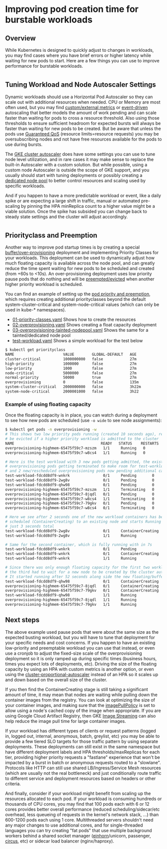 # Improving pod creation time for burstable workloads

## Overview

While Kubernetes is designed to quickly adjust to changes in workloads, you may find cases where you have brief errors or higher latency while waiting for new pods to start. Here are a few things you can use to improve performance for burstable workloads.

#
## Tuning Workload and Node Autoscaler Settings

Dynamic workloads should use a Horizontal Pod Autoscaler so they can scale out with additional resources when needed. CPU or Memory are most often used, but you may find [custom/external metrics](https://cloud.google.com/kubernetes-engine/docs/concepts/custom-and-external-metrics) or [event-driven](https://keda.sh/) autoscaling that better models the amount of work pending and can scale faster than waiting for pods to cross a resource threshold. Also using those thresholds to ensure sufficient headroom for expected bursts will always be faster than waiting for new pods to be created. But be aware that unless the pods use [Guaranteed QoS](https://www.replex.io/blog/everything-you-need-to-know-about-kubernetes-quality-of-service-qos-classes) (resource limits=resource requests) you may be oversubscribing nodes and not have free resources available for the pods to use during bursts.

The [GKE cluster autoscaler](https://cloud.google.com/kubernetes-engine/docs/concepts/cluster-autoscaler) does have some settings you can use to tune node level utilization, and in rare cases it may make sense to replace the built-in Autoscaler with a custom solution. But while possible, using a custom node Autoscaler is outside the scope of GKE support, and you usually should start with tuning deployments or possibly creating a [dedicated node pool](https://cloud.google.com/kubernetes-engine/docs/how-to/node-taints#creating_a_node_pool_with_node_taints) to better control resources and scaling used by specific workloads.

And if you happen to have a more predictable workload or event, like a daily spike or are expecting a large shift in traffic, manual or automated pre-scaling by pinning the HPA minReplica count to a higher value might be a viable solution. Once the spike has subsided you can change back to steady state settings and the cluster will adjust accordingly.

#
## Priorityclass and Preemption

Another way to improve pod startup times is by creating a special [buffer/over-provisioning](https://cloud.google.com/solutions/best-practices-for-running-cost-effective-kubernetes-applications-on-gke#autoscaler_and_over-provisioning) deployment and implementing Priority Classes for your workloads. This deployment can be used to dynamically adjust how much floating capacity is available across the node pool, and can greatly reduce the time spent waiting for new pods to be scheduled and created (from +60s to <10s). An over-provisioning deployment uses low priority pause pods that do nothing and will be [preempted/evicted](https://kubernetes.io/docs/concepts/configuration/pod-priority-preemption/) when another higher priority workload is scheduled.

You can find an example of setting up the [pod priority and preemption](https://medium.com/@mohaamer5/kubernetes-pod-priority-and-preemption-943c58aee07d), which requires creating additional priorityclasses beyond the default system-cluster-critical and system-node-critical values (which can only be used in kube-* namespaces).

* [01-priority-classes.yaml](./01-priority-classes.yaml) Shows how to create the resources
* [02-overprovisioning.yaml](./02-overprovisioning.yaml) Shows creating a float capacity deployment
* [03-overprovisioning-tainted-nodepool.yaml](./03-overprovisioning-tainted-nodepool.yaml) Shows the same for a tainted/dedicated node pool
* [test-workload.yaml](./test-workload.yaml) Shows a simple workload for the test below

```bash
$ kubectl get priorityclass
NAME                      VALUE        GLOBAL-DEFAULT   AGE
cluster-critical          1000000000   false            27m
high-priority             1000000      false            27m
low-priority              1000         false            27m
node-critical             5000000      false            27m
normal-priority           50000        true             27m
overprovisioning          0            false            135m
system-cluster-critical   2000000000   false            3h22m
system-node-critical      2000001000   false            3h22
```
### Example of using floating capacity
Once the floating capacity is in place, you can watch during a deployment to see how new pods are scheduled (use `-o wide` to see node assignments):
```bash
$ kubectl get pods -n overprovisioning -w
# This shows two low priority pods running (created 10 seconds ago), ready to 
# be evicted if a higher priority workload is admitted to the cluster
NAME                                       READY   STATUS    RESTARTS   AGE
overprovisioning-highmem-65475f59c7-mzszm   1/1     Running   0          10s
overprovisioning-highmem-65475f59c7-w8cs4   1/1     Running   0          10s

# Here is the test workload with 3 new pods getting admitted, the existing 
# overprovisioning pods getting terminated to make room for test-workload pods,
# and 2 new/rescheduled overprovisioning pods now pending additional capacity
test-workload-fdcdd8df9-wnkrk               0/1     Pending       0          0s
test-workload-fdcdd8df9-2wg8v               0/1     Pending       0          0s
test-workload-fdcdd8df9-qhw98               0/1     Pending       0          0s
overprovisioning-highmem-65475f59c7-mzszm   1/1     Terminating   0          2m17s
overprovisioning-highmem-65475f59c7-8jqdl   0/1     Pending       0          0s
overprovisioning-highmem-65475f59c7-w8cs4   1/1     Terminating   0          2m17s
overprovisioning-highmem-65475f59c7-79gkv   0/1     Pending       0          0s
overprovisioning-highmem-65475f59c7-w8cs4   0/1     Terminating   0          2m18s

# Here we see after 2 seconds one of the new workload containers has been 
# scheduled (ContainerCreating) to an existing node and starts Running after 
# just 3 seconds total 
test-workload-fdcdd8df9-2wg8v               0/1     ContainerCreating   0          2s
test-workload-fdcdd8df9-2wg8v               1/1     Running             0          3s

# Same for the second container, which is fully running with in 7s
test-workload-fdcdd8df9-wnkrk               0/1     Pending             0          6s
test-workload-fdcdd8df9-wnkrk               0/1     ContainerCreating   0          6s
test-workload-fdcdd8df9-wnkrk               1/1     Running             0          7s

# Since there was only enough floating capacity for the first two workload pods,
# the third had to wait for a new node to be created by the cluster autoscaler
# It started running after 52 seconds along side the new floating/buffer capacity pods
test-workload-fdcdd8df9-qhw98               0/1     ContainerCreating   0          47s
overprovisioning-highmem-65475f59c7-8jqdl   0/1     ContainerCreating   0          48s
overprovisioning-highmem-65475f59c7-79gkv   0/1     ContainerCreating   0          50s
test-workload-fdcdd8df9-qhw98               1/1     Running             0          52s
overprovisioning-highmem-65475f59c7-8jqdl   1/1     Running             0          53s
overprovisioning-highmem-65475f59c7-79gkv   1/1     Running             0          53s
```

## Next steps
The above example used pause pods that were about the same size as the expected busting workload, but you will have to tune that deployment for your specific needs and cost concerns. If you happen to have an existing low-priority and preemptable workload you can use that instead, or even use a cronjob to adjust the fixed-size scale of the overprovisioning deployment so it is only ramped up during specific times (business hours, times you expect lots of deployments, etc). Driving the size of the floating capacity by using an HPA with custom metrics is another option, or even using the [cluster-proportional-autoscaler](https://medium.com/scout24-engineering/cluster-overprovisiong-in-kubernetes-79433cb3ed0e) instead of an HPA so it scales up and down based on the overall size of the cluster.

If you then find the ContainerCreating stage is still taking a significant amount of time, it may mean that nodes are waiting while pulling down the container images from the registry. You can look at optimizing the size of your container images, and making sure that the [imagePullPolicy](https://kubernetes.io/docs/concepts/configuration/overview/#container-images) is set to allow using a node's cached copy of the image when appropriate. If you are using Google Cloud Artifact Registry, then GKE [Image Streaming](https://cloud.google.com/kubernetes-engine/docs/how-to/image-streaming) can also help reduce the image pull time for large container images.

If your workload has different types of clients or request patterns (logged in, logged out, internal, anonymous, batch, greylist, etc) you may be able to provide a few tiered SLO targets for those traffic pattern by using separate deployments. These deployments can still exist in the same namespace but have different deployment labels and HPA thresholds/maxReplicas for each tier, providing higher priority requests a "fastlane" experience that won't be impacted by a burst in batch or anonymous requests routed to a "slowlane". Protocols like HTTP can still use shared LB/Ingress/Service Mesh resources (which are usually not the real bottleneck) and just conditionally route traffic to different service and deployment resources based on headers or other criteria.

And finally, consider if your workload might benefit from scaling up the resources allocated to each pod. If your workload is consuming hundreds or thousands of CPU cores, you may find that 100 pods each with 6 or 12 cores provides better overall performance (reduced scheduling/sidecar/etc overhead, less queueing of requests in the kernel's network stack, ...) than 600-1200 pods each using 1 core. Multithreaded servers shouldn't need any major changes to use additional cores, and for single-threaded languages you can try creating "fat pods" that use multiple background workers behind a shared socket manager ([einhorn](https://stripe.com/blog/meet-einhorn)/unicorn, passenger, [circus](https://github.com/circus-tent/circus), etc) or sidecar load balancer (nginx/haproxy).
